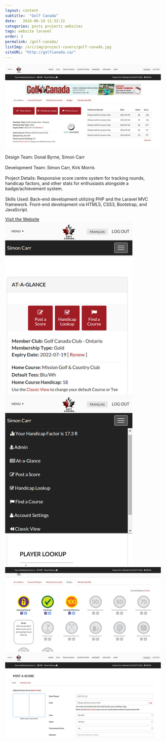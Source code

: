```yaml
---
layout: content
subtitle:  "Golf Canada"
date:   2016-06-19 11:32:22
categories: posts projects websites
tags: website laravel
order: 3
permalink: /golf-canada/
listImg: /src/img/project-covers/golf-canada.jpg
siteURL: "http://golfcanada.ca/"
---
```

<img src="/src/img/website-screens/golf-canada.jpg" class="blockimg" alt="Golf Canada" />
<p>
  <span class="mini-title">Design Team:</span>
  Donal Byrne, Simon Carr
  <br /><br />
  <span class="mini-title">Development Team:</span>
  Simon Carr, Kirk Morris
  <br /><br />
  <span class="mini-title">Project Details:</span>
  Responsive score centre system for tracking rounds, handicap factors, and other stats for enthusiasts alongside a badge/achievement system.
  <br /><br />
  <span class="mini-title">Skills Used:</span>
  Back-end development utilizing PHP and the Laravel MVC framework. Front-end development via HTML5, CSS3, Bootstrap, and JavaScript.
</p>
<div class="centerbtn-lg">
  <a href="//golfcanada.ca/" target="_blank">Visit the Website</a>
</div>
<div class="multi-blockimg">
  <div><img src="/src/img/website-screens/golf-canada-mobile.jpg" alt="Golf Canada Mobile 1" /></div>
  <div><img src="/src/img/website-screens/golf-canada-mobile2.jpg" alt="Golf Canada Mobile 2" /></div>
</div>
<img src="/src/img/website-screens/golf-canada-badges.jpg" class="blockimg" alt="Golf Canada Badges" />
<img src="/src/img/website-screens/golf-canada-score.jpg" class="blockimg" alt="Golf Canada Score" />